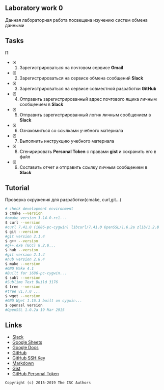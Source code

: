 ## Laboratory work 0

Данная лабораторная работа посвещена изучению систем обмена данными

## Tasks
П
- [x] 1. Зарегистрироваться на почтовом сервисе **Gmail**
- [x] 2. Зарегистрироваться на сервисе обмена сообщений **Slack**
- [x] 3. Зарегистрироваться на сервисе совместной разработки **GitHub**
- [x] 4. Отправить зарегистрированный адрес почтового ящика личным сообщением в **Slack**
- [x] 5. Отправить зарегистрированный логин личным сообщением в **Slack**
- [x] 6. Ознакомиться со ссылками учебного материала
- [x] 7. Выполнить инструкцию учебного материала
- [x] 8. Сгенирировать **Personal Token** с правами **gist** и сохранить его в файл
- [x] 9. Составить отчет и отправить ссылку личным сообщением в **Slack**

## Tutorial
Проверка окружения для разработки(cmake, curl,git...)
```sh
# check development environment
$ cmake --version
#cmake version 3.14.0-rc1...
$ curl --version
#curl 7.41.0 (i686-pc-cygwin) libcurl/7.41.0 OpenSSL/1.0.2a zlib/1.2.8 libidn/1.29 libssh2/1.5.0...
$ git --version
#git version 2.1.4
$ g++ --version
#g++.exe (GCC) 8.2.0...
$ hub --version
#git version 2.1.4
#hub version 2.8.4
$ make --version
#GNU Make 4.1
#Built for i686-pc-cygwin...
$ subl --version
#Sublime Text Build 3176
$ tree --version
#tree v1.7.0 ...
$ wget --version
#GNU Wget 1.16.3 built on cygwin...
$ openssl version
#OpenSSL 1.0.2a 19 Mar 2015
```

## Links

- [Slack](https://slack.com)
- [Google Sheets](https://www.google.ru/intl/ru/sheets/about/)
- [Google Docs](https://www.google.ru/intl/ru/docs/about/)
- [GitHub](https://github.com)
- [GitHub SSH Key](https://help.github.com/articles/generating-a-new-ssh-key-and-adding-it-to-the-ssh-agent/)
- [Markdown](https://stackedit.io)
- [Gist](https://gist.github.com)
- [GitHub Personal Token](https://github.com/settings/tokens/new)


```
Copyright (c) 2015-2019 The ISC Authors
```
